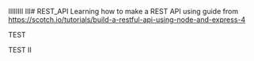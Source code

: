 IIIIIIII
III# REST_API
Learning how to make a REST API using guide from https://scotch.io/tutorials/build-a-restful-api-using-node-and-express-4

TEST

TEST II
